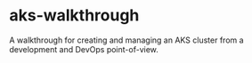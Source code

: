 # aks-walkthrough
A walkthrough for creating and managing an AKS cluster from a development and DevOps point-of-view.
